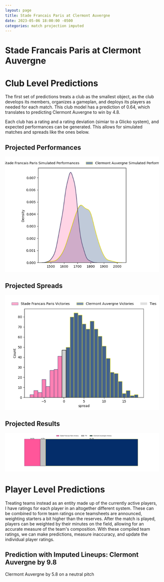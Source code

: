 ```yaml
---  
layout: page  
title: Stade Francais Paris at Clermont Auvergne  
date: 2023-05-06 18:00:00 -0500  
categories: match projection imputed  
---
```

# Stade Francais Paris at Clermont Auvergne

# Club Level Predictions


The first set of predictions treats a club as the smallest object, as the club develops its members, organizes a gameplan, and deploys its players as needed for each match. This club model has a prediction of 0.64, which translates to predicting Clermont Auvergne to win by 4.8.

Each club has a rating and a rating deviation (simiar to a Glicko system), and expected performances can be generated. This allows for simulated matches and spreads like the ones below.
## Projected Performances


![Projected Performances](plots/performances_2023-05-06-ClermontAuvergne-StadeFrancaisParis.png)
## Projected Spreads


![Projected Spreads](plots/spreads_2023-05-06-ClermontAuvergne-StadeFrancaisParis.png)
## Projected Results


![Projected Results](plots/resultbar_2023-05-06-ClermontAuvergne-StadeFrancaisParis.png)
# Player Level Predictions


Treating teams instead as an entity made up of the currently active players, I have ratings for each player in an altogether different system. These can be combined to form team ratings once teamsheets are announced, weighting starters a bit higher than the reserves. After the match is played, players can be weighted by their minutes on the field, allowing for an accurate measure of the team's composition. With these compiled team ratings, we can make predictions, measure inaccuracy, and update the individual player ratings.
## Prediction with Imputed Lineups: Clermont Auvergne by 9.8


Clermont Auvergne by 5.8 on a neutral pitch

